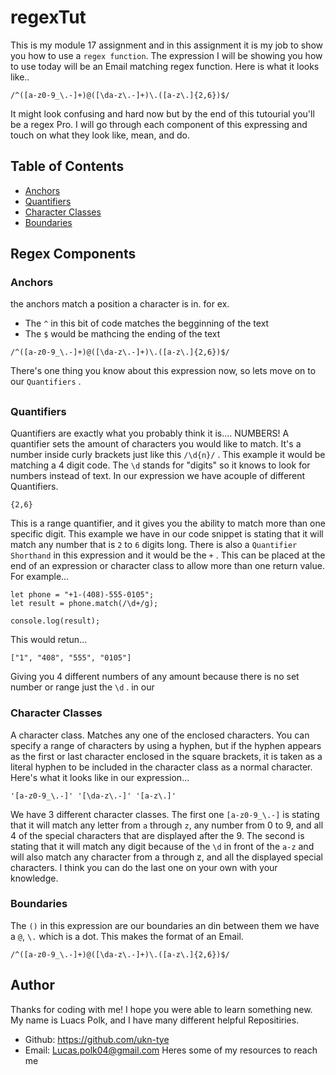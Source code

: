 # regexTut
This is my module 17 assignment and in this assignment it is my job to show you how to use a ``regex function``. The expression I will be showing you how to use today will be an Email matching regex function. Here is what it looks like..
```
/^([a-z0-9_\.-]+)@([\da-z\.-]+)\.([a-z\.]{2,6})$/
```
It might look confusing and hard now but by the end of this tutourial you'll be a regex Pro. I will go through each component of this expressing and touch on what they look like, mean, and do.

## Table of Contents

- [Anchors](#anchors)
- [Quantifiers](#quantifiers)
- [Character Classes](#character-classes)
- [Boundaries](#boundaries)

## Regex Components

### Anchors
the anchors match a position a character is in. for ex.
- The ``^`` in this bit of code matches the begginning of the text
- The ``$`` would be mathcing the ending of the text
```
/^([a-z0-9_\.-]+)@([\da-z\.-]+)\.([a-z\.]{2,6})$/
```
There's one thing you know about this expression now, so lets move on to our `Quantifiers` .
##

### Quantifiers
Quantifiers are exactly what you probably think it is.... NUMBERS! A quantifier sets the amount of characters you would like to match. It's a number inside curly brackets just like this `/\d{n}/` . This example it would be matching a 4 digit code. The `\d` stands for "digits" so it knows to look for numbers instead of text. In our expression we have acouple of different Quantifiers.

```
{2,6}
```
This is a range quantifier, and it gives you the ability to match more than one specific digit. This example we have in our code snippet is stating that it will match any number that is `2` to `6` digits long. There is also a `Quantifier Shorthand` in this expression and it would be the `+` . This can be placed at the end of an expression or character class to allow more than one return value. For example...
```
let phone = "+1-(408)-555-0105";
let result = phone.match(/\d+/g);

console.log(result);
```
This would retun...
```
["1", "408", "555", "0105"]
```
Giving you 4 different numbers of any amount because there is no set number or range just the `\d` .
in our 

### Character Classes
A character class. Matches any one of the enclosed characters. You can specify a range of characters by using a hyphen, but if the hyphen appears as the first or last character enclosed in the square brackets, it is taken as a literal hyphen to be included in the character class as a normal character. Here's what it looks like in our expression...
```
'[a-z0-9_\.-]' '[\da-z\.-]' '[a-z\.]'
```
We have 3 different character classes. The first one `[a-z0-9_\.-]` is stating that it will match any letter from `a` through `z`, any number from 0 to 9, and all 4 of the special characters that are displayed after the 9. The second is stating that it will match any digit because of the `\d` in front of the `a-z` and will also match any character from a through z, and all the displayed special characters. I think you can do the last one on your own with your knowledge.

### Boundaries
The `()` in this expression are our boundaries an din between them we have a `@`, `\.` which is a dot. This makes the format of an Email.
```
/^([a-z0-9_\.-]+)@([\da-z\.-]+)\.([a-z\.]{2,6})$/
```

## Author
Thanks for coding with me! I hope you were able to learn something new. My name is Luacs Polk, and I have many different helpful Repositiries.
- Github: https://github.com/ukn-tye
- Email: Lucas.polk04@gmail.com
Heres some of my resources to reach me
